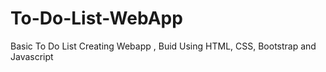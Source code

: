 # To-Do-List-WebApp
Basic To Do List Creating Webapp , Buid Using HTML, CSS, Bootstrap and Javascript
